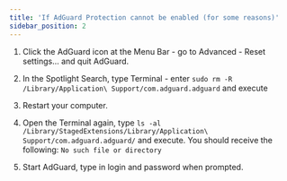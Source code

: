 ```yaml
---
title: 'If AdGuard Protection cannot be enabled (for some reasons)'
sidebar_position: 2
---
```

 
1. Click the AdGuard icon at the Menu Bar - go to Advanced - Reset settings... and quit AdGuard.

2. In the Spotlight Search, type Terminal - enter `sudo rm -R /Library/Application\ Support/com.adguard.adguard` and execute

3. Restart your computer.

4. Open the Terminal again, type `ls -al /Library/StagedExtensions/Library/Application\ Support/com.adguard.adguard/` and execute. You should receive the following: `No such file or directory`

5. Start AdGuard, type in login and password when prompted.
